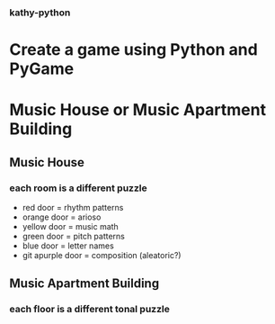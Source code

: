 ### kathy-python
# Create a game using Python and PyGame

# Music House or Music Apartment Building

## Music House
### each room is a different puzzle
* red door = rhythm patterns
* orange door = arioso
* yellow door = music math
* green door = pitch patterns
* blue door = letter names
* git apurple door = composition (aleatoric?)

## Music Apartment Building
### each floor is a different tonal puzzle

